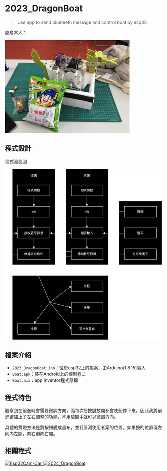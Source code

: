 # 2023_DragonBoat

> Use app to send blueteeth message and control boat by esp32.

龍舟本人：

<img src="img/Boat.jpg" alt="boat" width="400"> 

## 程式設計

程式流程圖

<img src="img/flaw.drawio.png" alt="流程圖" width="800"> 

## 檔案介紹

- `2023_DragonBoat.ino`：位於esp32上的檔案，由Arduino(1.8.15)寫入
- `Boat.apk`：裝在Android上的控制程式
- `Boat.aia`：app inventor程式原檔

## 程式特色

觀察到在前進時會需要微調方向，而每次把按鍵放開都會使船停下來。因此我將前進鍵加上了左右調整的功能，不用放開手就可以微調方向。

具體的實現方法是將按鈕變成畫布，並且偵測使用者案的位置。如果按的位置偏左則向左開，向右則向右開。

## 相關程式

<a href="https://github.com/happpycorn/Esp32Cam-Car">
  <img src="https://github-readme-stats.vercel.app/api/pin/?username=happpycorn&repo=Esp32Cam-Car&theme=onedark&title_color=fff&icon_color=f9f9f9&text_color=9f9f9f&bg_color=151515" alt="Esp32Cam-Car">
</a>
<a href="https://github.com/happpycorn/2024_DragonBoat">
  <img src="https://github-readme-stats.vercel.app/api/pin/?username=happpycorn&repo=2024_DragonBoat&theme=onedark&title_color=fff&icon_color=f9f9f9&text_color=9f9f9f&bg_color=151515" alt="2024_DragonBoat">
</a>
